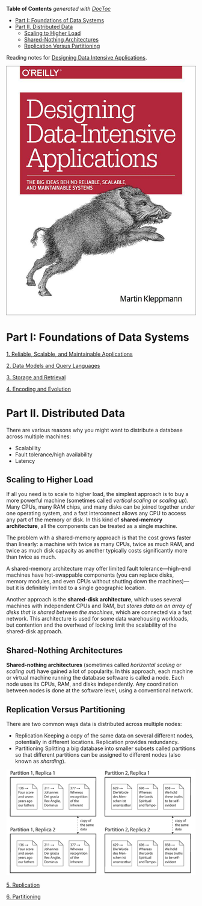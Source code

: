 <!-- START doctoc generated TOC please keep comment here to allow auto update -->
<!-- DON'T EDIT THIS SECTION, INSTEAD RE-RUN doctoc TO UPDATE -->
**Table of Contents**  *generated with [DocToc](https://github.com/thlorenz/doctoc)*

- [Part I: Foundations of Data Systems](#part-i-foundations-of-data-systems)
- [Part II. Distributed Data](#part-ii-distributed-data)
  - [Scaling to Higher Load](#scaling-to-higher-load)
  - [Shared-Nothing Architectures](#shared-nothing-architectures)
  - [Replication Versus Partitioning](#replication-versus-partitioning)

<!-- END doctoc generated TOC please keep comment here to allow auto update -->

Reading notes for [Designing Data Intensive Applications](https://book.douban.com/subject/26197294/).

![](img/cover.jpg)

# Part I: Foundations of Data Systems

[1. Reliable, Scalable, and Maintainable Applications](ch1.md)

[2. Data Models and Query Languages](ch2.md)

[3. Storage and Retrieval](ch3.md)

[4. Encoding and Evolution](ch4.md)

# Part II. Distributed Data

There are various reasons why you might want to distribute a database across multiple machines:
- Scalability
- Fault tolerance/high availability
- Latency

## Scaling to Higher Load

If all you need is to scale to higher load, the simplest approach is to buy a more powerful machine (sometimes called *vertical scaling* or *scaling up*). Many CPUs, many RAM chips, and many disks can be joined together under one operating system, and a fast interconnect allows any CPU to access any part of the memory or disk. In this kind of **shared-memory architecture**, all the components can be treated as a single machine.

The problem with a shared-memory approach is that the cost grows faster than linearly: a machine with twice as many CPUs, twice as much RAM, and twice as much disk capacity as another typically costs significantly more than twice as much. 

A shared-memory architecture may offer limited fault tolerance—high-end machines have hot-swappable components (you can replace disks, memory modules, and even CPUs without shutting down the machines)—but it is definitely limited to a single geographic location.

Another approach is the **shared-disk architecture**, which uses several machines with independent CPUs and RAM, but *stores data on an array of disks that is shared between the machines*, which are connected via a fast network. This architecture is used for some data warehousing workloads, but contention and the overhead of locking limit the scalability of the shared-disk approach.

## Shared-Nothing Architectures

**Shared-nothing architectures** (sometimes called *horizontal scaling* or
*scaling out*) have gained a lot of popularity. In this approach, each machine or virtual machine running the database software is called a node. Each node uses its CPUs, RAM, and disks independently. Any coordination between nodes is done at the software level, using a conventional network.

## Replication Versus Partitioning

There are two common ways data is distributed across multiple nodes:

- Replication
    Keeping a copy of the same data on several different nodes, potentially in different locations. Replication provides redundancy.
- Partitioning
    Splitting a big database into smaller subsets called partitions so that different partitions can be assigned to different nodes (also known as *sharding*).

![](img/p2-parition-replica.jpg)

[5. Replication](ch5.md)

[6. Partitioning](ch6.md)

